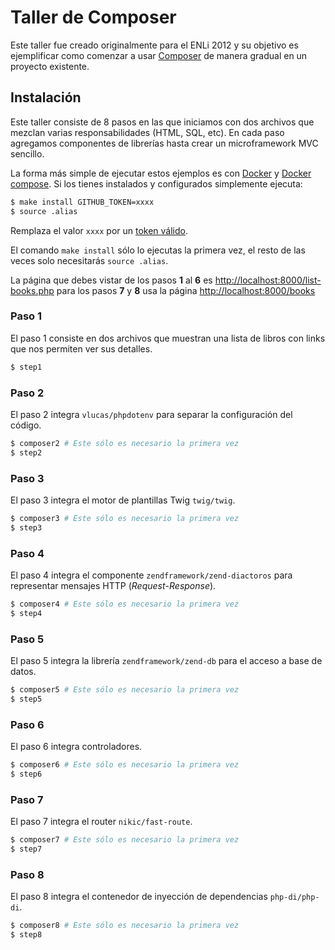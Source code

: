 # Taller de Composer

Este taller fue creado originalmente para el ENLi 2012 y su objetivo es
ejemplificar como comenzar a usar [Composer][1] de manera gradual en un proyecto
existente.

## Instalación

Este taller consiste de 8 pasos en las que iniciamos con dos archivos que
mezclan varias responsabilidades (HTML, SQL, etc). En cada paso agregamos
componentes de librerías hasta crear un microframework MVC sencillo.

La forma más simple de ejecutar estos ejemplos es con [Docker][1] y
[Docker compose][2]. Si los tienes instalados y configurados simplemente
ejecuta:

```bash
$ make install GITHUB_TOKEN=xxxx
$ source .alias
```

Remplaza el valor `xxxx` por un [token válido][6].

El comando `make install` sólo lo ejecutas la primera vez, el resto de las veces
solo necesitarás `source .alias`.

La página que debes vistar de los pasos **1** al **6** es
[http://localhost:8000/list-books.php][4] para los pasos **7** y **8** usa la
página [http://localhost:8000/books][5]

### Paso 1

El paso 1 consiste en dos archivos que muestran una lista de libros con links
que nos permiten ver sus detalles.

```bash
$ step1
```

### Paso 2

El paso 2 integra `vlucas/phpdotenv` para separar la configuración del código.

```bash
$ composer2 # Este sólo es necesario la primera vez
$ step2
```

### Paso 3

El paso 3 integra el motor de plantillas Twig `twig/twig`.

```bash
$ composer3 # Este sólo es necesario la primera vez
$ step3
```

### Paso 4

El paso 4 integra el componente `zendframework/zend-diactoros` para representar
mensajes HTTP (*Request*-*Response*).

```bash
$ composer4 # Este sólo es necesario la primera vez
$ step4
```

### Paso 5

El paso 5 integra la librería `zendframework/zend-db` para el acceso a base de
datos.

```bash
$ composer5 # Este sólo es necesario la primera vez
$ step5
```

### Paso 6

El paso 6 integra controladores.

```bash
$ composer6 # Este sólo es necesario la primera vez
$ step6
```

### Paso 7

El paso 7 integra el router `nikic/fast-route`.

```bash
$ composer7 # Este sólo es necesario la primera vez
$ step7
```

### Paso 8

El paso 8 integra el contenedor de inyección de dependencias `php-di/php-di`.

```bash
$ composer8 # Este sólo es necesario la primera vez
$ step8
```

[1]: https://getcomposer.org/
[2]: https://www.docker.com/
[3]: https://docs.docker.com/compose/
[4]: http://localhost:8000/list-books.php
[5]: http://localhost:8000/books
[6]: https://github.com/settings/tokens
